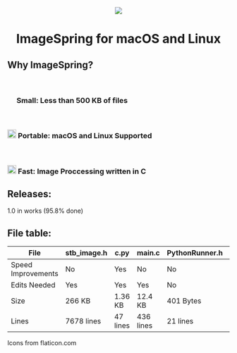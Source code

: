 <!-- _backgroundColor: "#000000" -->
<p align="center">
  <img src="https://user-images.githubusercontent.com/98705626/185792409-34049114-3d11-47e6-a6a0-c41bb2336cce.png">
  <h1 align="center">ImageSpring for macOS and Linux</h1>
</p>

## Why ImageSpring?

<br>

### <img src="https://user-images.githubusercontent.com/98705626/185792405-8cb181ee-8823-4f43-b361-5ac1a934c68b.png" width="17">  Small: Less than 500 KB of files

<br>

### <img src="https://user-images.githubusercontent.com/98705626/185792410-423c935a-176c-452f-8475-62fd79da27c0.png" width="20"> Portable: macOS and Linux Supported

<br>

### <img src="https://user-images.githubusercontent.com/98705626/185792405-8cb181ee-8823-4f43-b361-5ac1a934c68b.png" width="20"> Fast: Image Proccessing written in C

## Releases:
1.0 in works (95.8% done)

## File table:

File | stb_image.h | c.py | main.c | PythonRunner.h | SyntaxChanges.h
--- | --- | --- | --- | --- | ---
Speed Improvements | No | Yes | No | No | No
Edits Needed | Yes | Yes | Yes | No | Yes
Size | 266 KB | 1.36 KB | 12.4 KB | 401 Bytes | 369 Bytes
Lines | 7678 lines | 47 lines | 436 lines | 21 lines | 32 lines

Icons from <a>flaticon.com</a>